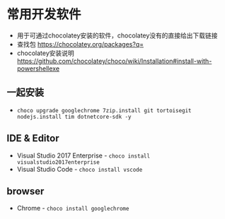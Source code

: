 # 常用开发软件

- 用于可通过chocolatey安装的软件，chocolatey没有的直接给出下载链接
- 查找包 https://chocolatey.org/packages?q=
- chocolatey安装说明 https://github.com/chocolatey/choco/wiki/Installation#install-with-powershellexe

## 一起安装

- `choco upgrade googlechrome 7zip.install git tortoisegit nodejs.install tim dotnetcore-sdk -y`

## IDE & Editor

- Visual Studio 2017 Enterprise - `choco install visualstudio2017enterprise`
- Visual Studio Code - `choco install vscode`

## browser

- Chrome - `choco install googlechrome`